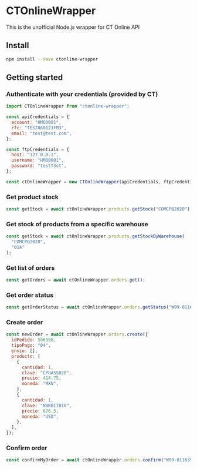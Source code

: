 # CTOnlineWrapper

This is the unofficial Node.js wrapper for CT Online API

## Install

```bash
npm install --save ctonline-wrapper
```

## Getting started

### Authenticate with your credentials (provided by CT)

```javascript
import CTOnlineWrapper from "ctonline-wrapper";

const apiCredentials = {
  account: "HMO0001",
  rfc: "TEST860123FM3",
  email: "test@test.com",
};

const ftpCredentials = {
  host: "127.0.0.1",
  username: "HMO0001",
  password: "testT3st",
};

const ctOnlineWrapper = new CTOnlineWrapper(apiCredentials, ftpCredentials);
```

### Get product stock

```javascript
const getStock = await ctOnlineWrapper.products.getStock("COMCPQ2020");
```

### Get stock of products from a specific warehouse

```javascript
const getStock = await ctOnlineWrapper.products.getStockByWarehouse(
  "COMCPQ2020",
  "01A"
);
```

### Get list of orders

```javascript
const getOrders = await ctOnlineWrapper.orders.get();
```

### Get order status

```javascript
const getOrderStatus = await ctOnlineWrapper.orders.getStatus("W99-0116391");
```

### Create order

```javascript
const newOrder = await ctOnlineWrapper.orders.create({
  idPedido: 506398,
  tipoPago: "04",
  envio: [],
  producto: [
    {
      cantidad: 1,
      clave: "CPUASS020",
      precio: 414.75,
      moneda: "MXN",
    },
    {
      cantidad: 1,
      clave: "NBKBIT010",
      precio: 676.5,
      moneda: "USD",
    },
  ],
});
```

### Confirm order

```javascript
const confirmMyOrder = await ctOnlineWrapper.orders.confirm("W99-0116391");
```
